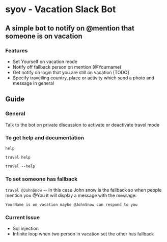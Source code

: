 # syov - Vacation Slack Bot

## A simple bot to notify on @mention that someone is on vacation
### Features
* Set Yourself on vacation mode
* Notify off fallback person on mention (@Yourname)
* Get notify on login that you are still on vacation [TODO]
* Specify travelling country, place or activity which send a photo and message in general

## Guide
### General
Talk to the bot on private discussion to activate or deactivate travel mode
### To get help and documentation
```help```

```travel help```

```travel --help```

### To set someone has fallback
```travel @JohnSnow``` -- In this case John snow is the fallback so when people mention you @You
it will display a message with the message:

```YourName is on vacation maybe @JohnSnow can respond to you```
### Current Issue
* Sql injection
* Infinite loop when two person in vacation set the other has fallback
